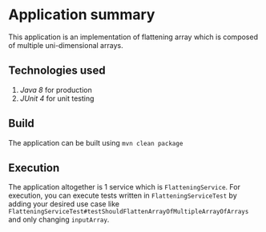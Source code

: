 # Application summary
This application is an implementation of flattening array which is composed of multiple
uni-dimensional arrays.

## Technologies used
1. *Java 8* for production
2. *JUnit 4* for unit testing

## Build
The application can be built using `mvn clean package`

## Execution
The application altogether is 1 service which is `FlatteningService`. For execution, you
can execute tests written in `FlatteningServiceTest` by adding your desired use case like
`FlatteningServiceTest#testShouldFlattenArrayOfMultipleArrayOfArrays` and only changing
`inputArray`.
